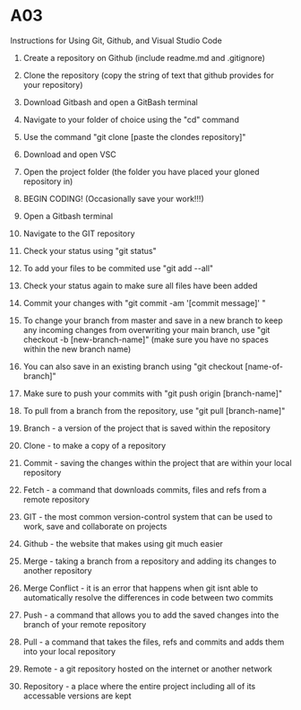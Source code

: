# A03

Instructions for Using Git, Github, and Visual Studio Code

1. Create a repository on Github (include readme.md and .gitignore)
2. Clone the repository (copy the string of text that github provides for your repository)
3. Download Gitbash and open a GitBash terminal
4. Navigate to your folder of choice using the "cd" command
5. Use the command "git clone [paste the clondes repository]"
6. Download and open VSC
7. Open the project folder (the folder you have placed your gloned repository in)
8. BEGIN CODING! (Occasionally save your work!!!)
9. Open a Gitbash terminal
10. Navigate to the GIT repository
11. Check your status using "git status"
12. To add your files to be commited use "git add --all"
13. Check your status again to make sure all files have been added
14. Commit your changes with "git commit -am '[commit message]' "
15. To change your branch from master and save in a new branch to keep any incoming changes from overwriting your main branch, use "git checkout -b [new-branch-name]" (make sure you have no spaces within the new branch name)
16. You can also save in an existing branch using "git checkout [name-of-branch]"
17. Make sure to push your commits with "git push origin [branch-name]"
18. To pull from a branch from the repository, use "git pull [branch-name]"

1. Branch - a version of the project that is saved within the repository
2. Clone - to make a copy of a repository
3. Commit - saving the changes within the project that are within your local repository
4. Fetch - a command that downloads commits, files and refs from a remote repository
5. GIT - the most common version-control system that can be used to work, save and collaborate on projects
6. Github - the website that makes using git much easier
7. Merge - taking a branch from a repository and adding its changes to another repository
8. Merge Conflict - it is an error that happens when git isnt able to automatically resolve the differences in code between two commits
9. Push - a command that allows you to add the saved changes into the branch of your remote repository
10. Pull - a command that takes the files, refs and commits and adds them into your local repository
11. Remote - a git repository hosted on the internet or another network
12. Repository - a place where the entire project including all of its accessable versions are kept
